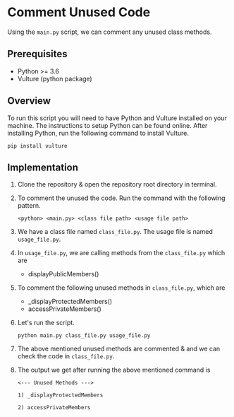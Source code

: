 # **Comment Unused Code**

Using the `main.py` script, we can comment any unused class methods.

## **Prerequisites**

-  Python >= 3.6
-  Vulture (python package)

## **Overview**

To run this script you will need to have Python and Vulture installed on your machine. The instructions to setup Python can be found online. After installing Python, run the following command to install Vulture.

```
pip install vulture
```

## **Implementation**

1. Clone the repository & open the repository root directory in terminal.

2. To comment the unused the code. Run the command with the following pattern.

    ```
    <python> <main.py> <class file path> <usage file path>
    ```

3. We have a class file named `class_file.py`. The usage file is named `usage_file.py`.

4. In `usage_file.py`, we are calling methods from the `class_file.py` which are 
    -    displayPublicMembers()

5. To comment the following unused methods in `class_file.py`, which are
    -   _displayProtectedMembers()
    -   accessPrivateMembers()

6. Let's run the script.

    ```
    python main.py class_file.py usage_file.py
    ```

7. The above mentioned unused methods are commented & and we can check the code in `class_file.py`.

8. The output we get after running the above mentioned command is

    ```
    <--- Unused Methods --->

    1) _displayProtectedMembers

    2) accessPrivateMembers

    ```
